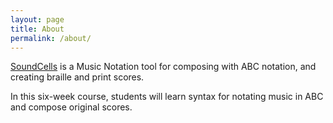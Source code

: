 ```yaml
---
layout: page
title: About
permalink: /about/
---
```


[SoundCells](https://soundcells.herokuapp.com/) is a Music Notation tool for composing with ABC notation, and creating braille and print scores.

In this six-week course, students will learn syntax for notating music in ABC and compose original scores.
